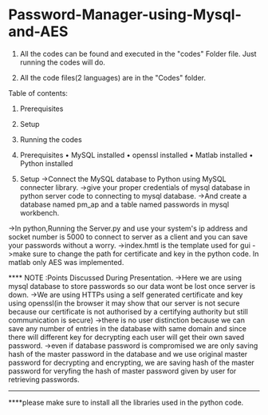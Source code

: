 # Password-Manager-using-Mysql-and-AES

1. All the codes can be found and executed in the "codes" Folder file. Just running the codes will do.

2. All the code files(2 languages) are in the "Codes" folder.

Table of contents:
1. Prerequisites
2. Setup
3. Running the codes

1. Prerequisites
•	MySQL installed
•	openssl installed
•	Matlab installed 
•	Python installed


2. Setup
->Connect the MySQL database to Python using MySQL connecter library.
->give your proper credentials of mysql database in python server code to connecting to mysql database.
->And create a database named pm_ap and a table named passwords in mysql workbench.


->In python,Running the Server.py and use your system's ip address and socket number is 5000 to connect to server as a client and you can save your passwords without a worry.
->index.hmtl is the template used for gui
->make sure to change the path for certificate and key in the python code.
   In matlab only AES was implemented.

**** NOTE :Points Discussed During Presentation.
->Here we are using mysql database to store passwords so our data wont be lost once server is down.
->We are using HTTPs using a self generated certificate and key using openssl(in the browser it may show that our server is not secure because our certificate is not authorised by a certifying authority but still communication is secure)
->there is no user distinction because we can save any number of entries in the database with same domain and since there will different key for decrypting each user will get their own saved password.
->even if database password is compromised we are only saving hash of the master password in the database and we use original master password for decrypting and encrypting, we are saving hash of the master password for veryfing the hash of master password given by user for retrieving passwords.

 
----------------------------------------------------------------------------------------------------------------------------


****please make sure to install all the libraries used in the python code.
